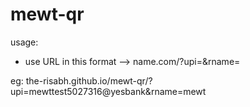 # mewt-qr

usage:
- use URL in this format --> name.com/?upi=<upi id here>&rname=<receiver name here>

eg: the-risabh.github.io/mewt-qr/?upi=mewttest5027316@yesbank&rname=mewt

